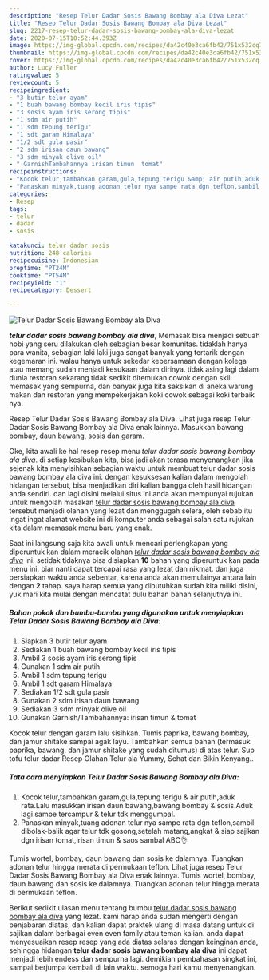 ```yaml
---
description: "Resep Telur Dadar Sosis Bawang Bombay ala Diva Lezat"
title: "Resep Telur Dadar Sosis Bawang Bombay ala Diva Lezat"
slug: 2217-resep-telur-dadar-sosis-bawang-bombay-ala-diva-lezat
date: 2020-07-15T10:52:44.393Z
image: https://img-global.cpcdn.com/recipes/da42c40e3ca6fb42/751x532cq70/telur-dadar-sosis-bawang-bombay-ala-diva-foto-resep-utama.jpg
thumbnail: https://img-global.cpcdn.com/recipes/da42c40e3ca6fb42/751x532cq70/telur-dadar-sosis-bawang-bombay-ala-diva-foto-resep-utama.jpg
cover: https://img-global.cpcdn.com/recipes/da42c40e3ca6fb42/751x532cq70/telur-dadar-sosis-bawang-bombay-ala-diva-foto-resep-utama.jpg
author: Lucy Fuller
ratingvalue: 5
reviewcount: 5
recipeingredient:
- "3 butir telur ayam"
- "1 buah bawang bombay kecil iris tipis"
- "3 sosis ayam iris serong tipis"
- "1 sdm air putih"
- "1 sdm tepung terigu"
- "1 sdt garam Himalaya"
- "1/2 sdt gula pasir"
- "2 sdm irisan daun bawang"
- "3 sdm minyak olive oil"
- " GarnishTambahannya irisan timun  tomat"
recipeinstructions:
- "Kocok telur,tambahkan garam,gula,tepung terigu &amp; air putih,aduk rata.Lalu masukkan irisan daun bawang,bawang bombay &amp; sosis.Aduk lagi sampe tercampur &amp; telur tdk menggumpal."
- "Panaskan minyak,tuang adonan telur nya sampe rata dgn teflon,sambil dibolak-balik agar telur tdk gosong,setelah matang,angkat &amp; siap sajikan dgn irisan tomat,irisan timun &amp; saos sambal ABC👌"
categories:
- Resep
tags:
- telur
- dadar
- sosis

katakunci: telur dadar sosis 
nutrition: 248 calories
recipecuisine: Indonesian
preptime: "PT24M"
cooktime: "PT54M"
recipeyield: "1"
recipecategory: Dessert

---
```



![Telur Dadar Sosis Bawang Bombay ala Diva](https://img-global.cpcdn.com/recipes/da42c40e3ca6fb42/751x532cq70/telur-dadar-sosis-bawang-bombay-ala-diva-foto-resep-utama.jpg)

<b><i>telur dadar sosis bawang bombay ala diva</i></b>, Memasak bisa menjadi sebuah hobi yang seru dilakukan oleh sebagian besar komunitas. tidaklah hanya para wanita, sebagian laki laki juga sangat banyak yang tertarik dengan kegemaran ini. walau hanya untuk sekedar kebersamaan dengan kolega atau memang sudah menjadi kesukaan dalam dirinya. tidak asing lagi dalam dunia restoran sekarang tidak sedikit ditemukan cowok dengan skill memasak yang sempurna, dan banyak juga kita saksikan di aneka warung makan dan restoran yang mempekerjakan koki cowok sebagai koki terbaik nya.

Resep Telur Dadar Sosis Bawang Bombay ala Diva. Lihat juga resep Telur Dadar Sosis Bawang Bombay ala Diva enak lainnya. Masukkan bawang bombay, daun bawang, sosis dan garam.

Oke, kita awali ke hal resep resep menu <i>telur dadar sosis bawang bombay ala diva</i>. di setiap kesibukan kita, bisa jadi akan terasa menyenangkan jika sejenak kita menyisihkan sebagian waktu untuk membuat telur dadar sosis bawang bombay ala diva ini. dengan kesuksesan kalian dalam mengolah hidangan tersebut, bisa menjadikan diri kalian bangga oleh hasil hidangan anda sendiri. dan lagi disini melalui situs ini anda akan mempunyai rujukan untuk mengolah masakan <u>telur dadar sosis bawang bombay ala diva</u> tersebut menjadi olahan yang lezat dan menggugah selera, oleh sebab itu ingat ingat alamat website ini di komputer anda sebagai salah satu rujukan kita dalam memasak menu baru yang enak.


Saat ini langsung saja kita awali untuk mencari perlengkapan yang diperuntuk kan dalam meracik olahan <u><i>telur dadar sosis bawang bombay ala diva</i></u> ini. setidak tidaknya bisa disiapkan <b>10</b> bahan yang diperuntuk kan pada menu ini. biar nanti dapat tercapai rasa yang lezat dan nikmat. dan juga persiapkan waktu anda sebentar, karena anda akan memulainya antara lain dengan <b>2</b> tahap. saya harap semua yang dibutuhkan sudah kita miliki disini, yuk mari kita mulai dengan mencatat dulu bahan bahan selanjutnya ini.

<!--inarticleads1-->

##### Bahan pokok dan bumbu-bumbu yang digunakan untuk menyiapkan Telur Dadar Sosis Bawang Bombay ala Diva:

1. Siapkan 3 butir telur ayam
1. Sediakan 1 buah bawang bombay kecil iris tipis
1. Ambil 3 sosis ayam iris serong tipis
1. Gunakan 1 sdm air putih
1. Ambil 1 sdm tepung terigu
1. Ambil 1 sdt garam Himalaya
1. Sediakan 1/2 sdt gula pasir
1. Gunakan 2 sdm irisan daun bawang
1. Sediakan 3 sdm minyak olive oil
1. Gunakan  Garnish/Tambahannya: irisan timun &amp; tomat


Kocok telur dengan garam lalu sisihkan. Tumis paprika, bawang bombay, dan jamur shitake sampai agak layu. Tambahkan semua bahan (termasuk paprika, bawang, dan jamur shitake yang sudah ditumus) di atas telur. Sup tofu telur dadar Resep Olahan Telur ala Yummy, Sehat dan Bikin Kenyang.. 

<!--inarticleads2-->

##### Tata cara menyiapkan Telur Dadar Sosis Bawang Bombay ala Diva:

1. Kocok telur,tambahkan garam,gula,tepung terigu &amp; air putih,aduk rata.Lalu masukkan irisan daun bawang,bawang bombay &amp; sosis.Aduk lagi sampe tercampur &amp; telur tdk menggumpal.
1. Panaskan minyak,tuang adonan telur nya sampe rata dgn teflon,sambil dibolak-balik agar telur tdk gosong,setelah matang,angkat &amp; siap sajikan dgn irisan tomat,irisan timun &amp; saos sambal ABC👌


Tumis wortel, bombay, daun bawang dan sosis ke dalamnya. Tuangkan adonan telur hingga merata di permukaan teflon. Lihat juga resep Telur Dadar Sosis Bawang Bombay ala Diva enak lainnya. Tumis wortel, bombay, daun bawang dan sosis ke dalamnya. Tuangkan adonan telur hingga merata di permukaan teflon. 

Berikut sedikit ulasan menu tentang bumbu <u>telur dadar sosis bawang bombay ala diva</u> yang lezat. kami harap anda sudah mengerti dengan penjabaran diatas, dan kalian dapat praktek ulang di masa datang untuk di sajikan dalam berbagai even even family atau teman kalian. anda dapat menyesuaikan resep resep yang ada diatas selaras dengan keinginan anda, sehingga hidangan <b>telur dadar sosis bawang bombay ala diva</b> ini dapat menjadi lebih endess dan sempurna lagi. demikian pembahasan singkat ini, sampai berjumpa kembali di lain waktu. semoga hari kamu menyenangkan.

